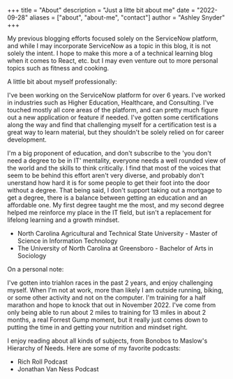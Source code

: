 +++
title = "About"
description = "Just a litte bit about me"
date = "2022-09-28"
aliases = ["about", "about-me", "contact"]
author = "Ashley Snyder"
+++

My previous blogging efforts focused solely on the ServiceNow platform, and while I may incorporate ServiceNow as a topic in this blog, it is not solely the intent. I hope to make this more a of a technical learning blog when it comes to React, etc. but I may even venture out to more personal topics such as fitness and cooking. 

A little bit about myself professionally:

I've been working on the ServiceNow platform for over 6 years. I've worked in industries such as Higher Education, Healthcare, and Consulting. I've touched mostly all core areas of the platform, and can pretty much figure out a new application or feature if needed. I've gotten some certifications along the way and find that challenging myself for a certification test is a great way to learn material, but they shouldn't be solely relied on for career development.

I'm a big proponent of education, and don't subscribe to the 'you don't need a degree to be in IT' mentality, everyone needs a well rounded view of the world and the skills to think critically. I find that most of the voices that seem to be behind this effort aren't very diverse, and probably don't unerstand how hard it is for some people to get their foot into the door without a degree. That being said, I don't support taking out a mortgage to get a degree, there is a balance between getting an education and an affordable one. My first degree taught me the most, and my second degree helped me reinforce my place in the IT field, but isn't a replacement for lifelong learning and a growth mindset.

- North Carolina Agricultural and Technical State University - Master of Science in Information Technology
- The University of North Carolina at Greensboro - Bachelor of Arts in Sociology

On a personal note:

I've gotten into triahlon races in the past 2 years, and enjoy challenging myself. When I'm not at work, more than likely I am outside running, biking, or some other activity and not on the computer. I'm training for a half marathon and hope to knock that out in November 2022. I've come from only being able to run about 2 miles to training for 13 miles in about 2 months, a real Forrest Gump moment, but it really just comes down to putting the time in and getting your nutrition and mindset right.

I enjoy reading about all kinds of subjects, from Bonobos to Maslow's Hierarchy of Needs. Here are some of my favorite podcasts:

- Rich Roll Podcast
- Jonathan Van Ness Podcast


